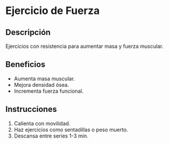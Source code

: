 # Ejercicio de Fuerza

## Descripción
Ejercicios con resistencia para aumentar masa y fuerza muscular.

## Beneficios
- Aumenta masa muscular.
- Mejora densidad ósea.
- Incrementa fuerza funcional.

## Instrucciones
1. Calienta con movilidad.
2. Haz ejercicios como sentadillas o peso muerto.
3. Descansa entre series 1-3 min.
